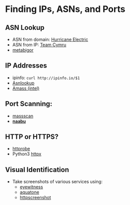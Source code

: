 # Finding IPs, ASNs, and Ports

## ASN Lookup
- ASN from domain: [Hurricane Electric](http://bgp.he.net)
- ASN from IP: [Team Cymru](https://asn.cymru.com/cgi-bin/whois.cgi)
- [metabigor](https://github.com/j3ssie/metabigor)

## IP Addresses
- ipinfo: `curl http://ipinfo.io/$1`
- [Asnlookup](https://github.com/yassineaboukir/Asnlookup)
- [Amass (intel)](https://github.com/OWASP/Amass)

## Port Scanning:
- [massscan](https://github.com/robertdavidgraham/masscan)
- **[naabu](https://github.com/projectdiscovery/naabu)**

## HTTP or HTTPS?
- [httprobe](https://github.com/tomnomnom/httprobe)
- Python3 [httpx](https://github.com/encode/httpx)

## Visual Identification
- Take screenshots of various services using:
  - [eyewitness](https://github.com/FortyNorthSecurity/EyeWitness)
  - [aquatone](https://github.com/michenriksen/aquatone)
  - [httpscreenshot](https://github.com/breenmachine/httpscreenshot)